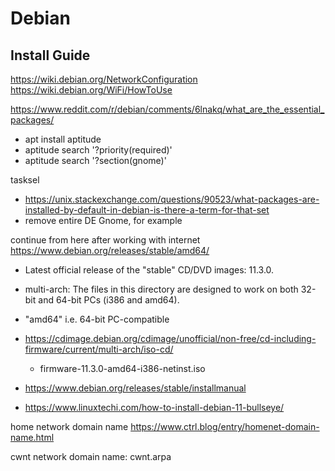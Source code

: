# Debian

## Install Guide

https://wiki.debian.org/NetworkConfiguration
https://wiki.debian.org/WiFi/HowToUse

https://www.reddit.com/r/debian/comments/6lnakq/what_are_the_essential_packages/
- apt install aptitude
- aptitude search '?priority(required)'
- aptitude search '?section(gnome)'

tasksel
- https://unix.stackexchange.com/questions/90523/what-packages-are-installed-by-default-in-debian-is-there-a-term-for-that-set
- remove entire DE Gnome, for example

continue from here after working with internet
https://www.debian.org/releases/stable/amd64/

- Latest official release of the "stable" CD/DVD images: 11.3.0.
- multi-arch:  The files in this directory are designed to work on both 32-bit and 64-bit PCs (i386 and amd64).
- "amd64" i.e. 64-bit PC-compatible
- https://cdimage.debian.org/cdimage/unofficial/non-free/cd-including-firmware/current/multi-arch/iso-cd/
    - firmware-11.3.0-amd64-i386-netinst.iso


- https://www.debian.org/releases/stable/installmanual
- https://www.linuxtechi.com/how-to-install-debian-11-bullseye/

home network domain name
https://www.ctrl.blog/entry/homenet-domain-name.html


cwnt network domain name: cwnt.arpa




